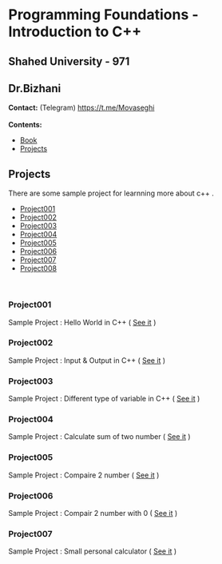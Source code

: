 # Programming Foundations - Introduction to C++
## Shahed University - 971
## Dr.Bizhani
**Contact:** (Telegram) https://t.me/Movaseghi
<br />
<br />
**Contents:**
* [Book](https://github.com/MMovasaghi/Introduction-to-cpp/blob/master/Project001.cpp)
* [Projects](#projects)

## Projects
There are some sample project for learnning more about c++ .
<br />
* [Project001](#project001)
* [Project002](#project002)
* [Project003](#project003)
* [Project004](#project004)
* [Project005](#project005)
* [Project006](#project006)
* [Project007](#project007)
* [Project008](#project008)
<br />

### Project001
Sample Project : Hello World in C++ ( [See it](https://github.com/MMovasaghi/Introduction-to-cpp/blob/master/Project001.cpp) )

### Project002
Sample Project : Input & Output in C++ ( [See it](https://github.com/MMovasaghi/Introduction-to-cpp/blob/master/Project002.cpp) )

### Project003
Sample Project : Different type of variable in C++ ( [See it](https://github.com/MMovasaghi/Introduction-to-cpp/blob/master/Project003.cpp) )

### Project004
Sample Project : Calculate sum of two number ( [See it](https://github.com/MMovasaghi/Introduction-to-cpp/blob/master/Project004.cpp) )

### Project005
Sample Project : Compaire 2 number ( [See it](https://github.com/MMovasaghi/Introduction-to-cpp/blob/master/Project005.cpp) )

### Project006
Sample Project : Compair 2 number with 0 ( [See it](https://github.com/MMovasaghi/Introduction-to-cpp/blob/master/Project006.cpp) )

### Project007
Sample Project : Small personal calculator ( [See it](https://github.com/MMovasaghi/Introduction-to-cpp/blob/master/Project007.cpp) )
